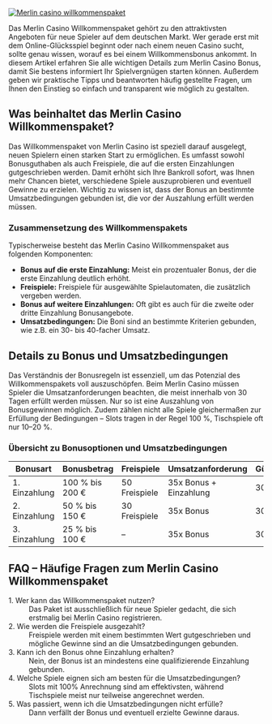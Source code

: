 [![Merlin casino willkommenspaket](https://123-caf.pages.dev/gitsignup.png)](https://vrmoo.ru/Bt82HjjY)

<p>Das Merlin Casino Willkommenspaket gehört zu den attraktivsten Angeboten für neue Spieler auf dem deutschen Markt. Wer gerade erst mit dem Online-Glücksspiel beginnt oder nach einem neuen Casino sucht, sollte genau wissen, worauf es bei einem Willkommensbonus ankommt. In diesem Artikel erfahren Sie alle wichtigen Details zum Merlin Casino Bonus, damit Sie bestens informiert Ihr Spielvergnügen starten können. Außerdem geben wir praktische Tipps und beantworten häufig gestellte Fragen, um Ihnen den Einstieg so einfach und transparent wie möglich zu gestalten.</p>  <h2>Was beinhaltet das Merlin Casino Willkommenspaket?</h2> <p>Das Willkommenspaket von Merlin Casino ist speziell darauf ausgelegt, neuen Spielern einen starken Start zu ermöglichen. Es umfasst sowohl Bonusguthaben als auch Freispiele, die auf die ersten Einzahlungen gutgeschrieben werden. Damit erhöht sich Ihre Bankroll sofort, was Ihnen mehr Chancen bietet, verschiedene Spiele auszuprobieren und eventuell Gewinne zu erzielen. Wichtig zu wissen ist, dass der Bonus an bestimmte Umsatzbedingungen gebunden ist, die vor der Auszahlung erfüllt werden müssen.</p>  <h3>Zusammensetzung des Willkommenspakets</h3> <p>Typischerweise besteht das Merlin Casino Willkommenspaket aus folgenden Komponenten:</p> <ul>   <li><strong>Bonus auf die erste Einzahlung:</strong> Meist ein prozentualer Bonus, der die erste Einzahlung deutlich erhöht.</li>   <li><strong>Freispiele:</strong> Freispiele für ausgewählte Spielautomaten, die zusätzlich vergeben werden.</li>   <li><strong>Bonus auf weitere Einzahlungen:</strong> Oft gibt es auch für die zweite oder dritte Einzahlung Bonusangebote.</li>   <li><strong>Umsatzbedingungen:</strong> Die Boni sind an bestimmte Kriterien gebunden, wie z.B. ein 30- bis 40-facher Umsatz.</li> </ul>  <h2>Details zu Bonus und Umsatzbedingungen</h2> <p>Das Verständnis der Bonusregeln ist essenziell, um das Potenzial des Willkommenspakets voll auszuschöpfen. Beim Merlin Casino müssen Spieler die Umsatzanforderungen beachten, die meist innerhalb von 30 Tagen erfüllt werden müssen. Nur so ist eine Auszahlung von Bonusgewinnen möglich. Zudem zählen nicht alle Spiele gleichermaßen zur Erfüllung der Bedingungen – Slots tragen in der Regel 100 %, Tischspiele oft nur 10–20 %.</p>  <h3>Übersicht zu Bonusoptionen und Umsatzbedingungen</h3> <table>   <thead>     <tr>       <th>Bonusart</th>       <th>Bonusbetrag</th>       <th>Freispiele</th>       <th>Umsatzanforderung</th>       <th>Gültigkeit</th>     </tr>   </thead>   <tbody>     <tr>       <td>1. Einzahlung</td>       <td>100 % bis 200 €</td>       <td>50 Freispiele</td>       <td>35x Bonus + Einzahlung</td>       <td>30 Tage</td>     </tr>     <tr>       <td>2. Einzahlung</td>       <td>50 % bis 150 €</td>       <td>30 Freispiele</td>       <td>35x Bonus</td>       <td>30 Tage</td>     </tr>     <tr>       <td>3. Einzahlung</td>       <td>25 % bis 100 €</td>       <td>–</td>       <td>35x Bonus</td>       <td>30 Tage</td>     </tr>   </tbody> </table>  <h2>FAQ – Häufige Fragen zum Merlin Casino Willkommenspaket</h2> <dl>   <dt>1. Wer kann das Willkommenspaket nutzen?</dt>   <dd>Das Paket ist ausschließlich für neue Spieler gedacht, die sich erstmalig bei Merlin Casino registrieren.</dd>    <dt>2. Wie werden die Freispiele ausgezahlt?</dt>   <dd>Freispiele werden mit einem bestimmten Wert gutgeschrieben und mögliche Gewinne sind an die Umsatzbedingungen gebunden.</dd>    <dt>3. Kann ich den Bonus ohne Einzahlung erhalten?</dt>   <dd>Nein, der Bonus ist an mindestens eine qualifizierende Einzahlung gebunden.</dd>    <dt>4. Welche Spiele eignen sich am besten für die Umsatzbedingungen?</dt>   <dd>Slots mit 100% Anrechnung sind am effektivsten, während Tischspiele meist nur teilweise angerechnet werden.</dd>    <dt>5. Was passiert, wenn ich die Umsatzbedingungen nicht erfülle?</dt>   <dd>Dann verfällt der Bonus und eventuell erzielte Gewinne daraus.</dd> </dl>